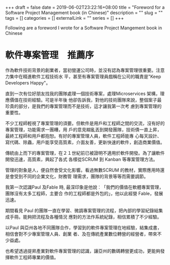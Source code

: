 +++ 
draft = false
date = 2019-06-02T23:22:16+08:00
title = "Foreword for a Software Project Management book (in Chinese)"
description = ""
slug = "" 
tags = []
categories = []
externalLink = ""
series = []
+++

Following are a foreword I wrote for a Software Project Mangement book in Chinese

# 軟件專案管理　推薦序

作為軟件技術背景的創業者，當初營運公司時，並沒有認為專案管理很重要。注意力集中在精進軟件工程技術水
平，甚至有專案管理員戲稱在公司的職責是"Keep Developers Happy"。

直到一次有位好朋友找我的團隊處理一個技術專案，處理Microservices 架構，理應價值在技術經驗。可是半年後
他卻告訴我，對他的技術團隊來說，整個案子最珍貴的部分，是我們的專案管理而不是技術，這才讓我第一次考
慮到專案管理的重要性。

不少工程師輕視了專案管理的須要。但軟件是用戶和工程師之間的交流，沒有好的專案管理，功能需求一團糟，用
戶的意見糊亂丟到開發團隊，技術債一直上昇，最終工程師和用戶都抱恕。有好的專案管理人員，軟件工程師能專
心每天設計、寫代碼、除蟲，用戶能享受高質素，介面友善，更新快速的軟件，創造商業價值。

傳統由上而下的專案管理，在２１世紀前已被證明不適用於軟件開發。為了讓軟件開發迅速，高質素，興起了各式
各樣從SCRUM 到 Kanban 等專案管理方法。

管理的對象是人，便自然會受文化影響。看過無數SCRUM 的教材，實際應用時還是會受到不同的企業文化，財務管
理需求，團隊的背景等等而需要調節。

我第一次認識Paul 及Fable 時, 最深印象是他說︰「我們的價值在軟體專案管理，團隊沒有太多工程師，主要合
作的工程師都是外包的」，他以此經營 Fable，發展迅速。

期間看見 Paul 的團隊一直在學習、微調專案管理的流程，把內部的學習紀錄結集成手冊。能夠把流程及各種情況
應對的方法作系統紀錄，相信累積了不少經驗。

以Paul
與亞州各地不同團隊合作，學習到的軟件專案管理在地經驗，結集成書，相信會對不少專案管理人員、創業
者、及在傳統產業數位轉營的經營者，帶來不少益處。

也希望透過提昇產業對軟件專案管理的認識，讓亞州的數碼轉營更成功，更能夠發揮軟件工程師專業的價值。

